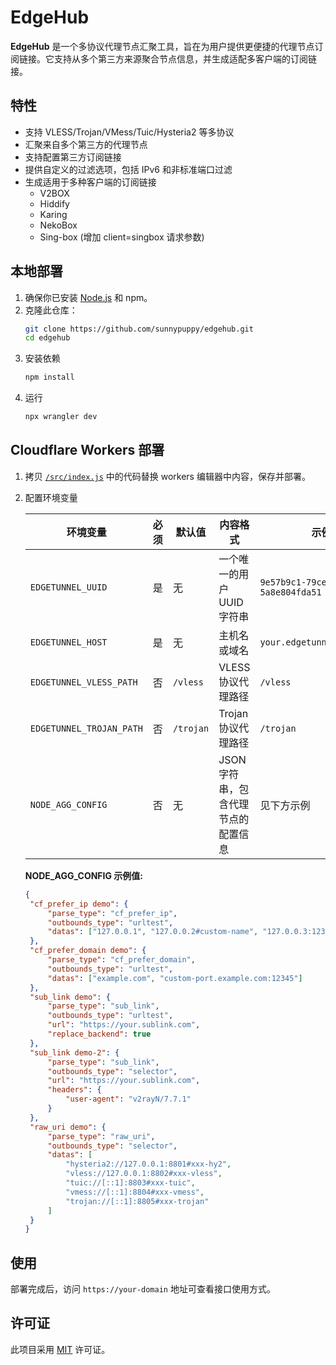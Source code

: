 # EdgeHub

**EdgeHub** 是一个多协议代理节点汇聚工具，旨在为用户提供更便捷的代理节点订阅链接。它支持从多个第三方来源聚合节点信息，并生成适配多客户端的订阅链接。

## 特性

- 支持 VLESS/Trojan/VMess/Tuic/Hysteria2 等多协议
- 汇聚来自多个第三方的代理节点
- 支持配置第三方订阅链接
- 提供自定义的过滤选项，包括 IPv6 和非标准端口过滤
- 生成适用于多种客户端的订阅链接
  - V2BOX
  - Hiddify
  - Karing
  - NekoBox
  - Sing-box (增加 client=singbox 请求参数)

## 本地部署

1. 确保你已安装 [Node.js](https://nodejs.org/) 和 npm。
2. 克隆此仓库：
   ```bash
   git clone https://github.com/sunnypuppy/edgehub.git
   cd edgehub
   ```
3. 安装依赖
   ```bash
   npm install
   ```
4. 运行
   ```bash
   npx wrangler dev
   ```

## Cloudflare Workers 部署

1. 拷贝 [`/src/index.js`](https://github.com/sunnypuppy/edgehub/blob/master/src/index.js) 中的代码替换 workers 编辑器中内容，保存并部署。
2. 配置环境变量

   | 环境变量                 | 必须 | 默认值    | 内容格式                            | 示例                                   |
   | ------------------------ | ---- | --------- | ----------------------------------- | -------------------------------------- |
   | `EDGETUNNEL_UUID`        | 是   | 无        | 一个唯一的用户 UUID 字符串          | `9e57b9c1-79ce-4004-a8ea-5a8e804fda51` |
   | `EDGETUNNEL_HOST`        | 是   | 无        | 主机名或域名                        | `your.edgetunnel.host.com`             |
   | `EDGETUNNEL_VLESS_PATH`  | 否   | `/vless`  | VLESS 协议代理路径                  | `/vless`                               |
   | `EDGETUNNEL_TROJAN_PATH` | 否   | `/trojan` | Trojan 协议代理路径                 | `/trojan`                              |
   | `NODE_AGG_CONFIG`        | 否   | 无        | JSON 字符串，包含代理节点的配置信息 | 见下方示例                             |

   **NODE_AGG_CONFIG 示例值:**

   ```json
   {
   	"cf_prefer_ip demo": {
   		"parse_type": "cf_prefer_ip",
   		"outbounds_type": "urltest",
   		"datas": ["127.0.0.1", "127.0.0.2#custom-name", "127.0.0.3:12345#custom-port", "hysteria2://127.0.0.4:12345#custom-protocol"]
   	},
   	"cf_prefer_domain demo": {
   		"parse_type": "cf_prefer_domain",
   		"outbounds_type": "urltest",
   		"datas": ["example.com", "custom-port.example.com:12345"]
   	},
   	"sub_link demo": {
   		"parse_type": "sub_link",
   		"outbounds_type": "urltest",
   		"url": "https://your.sublink.com",
   		"replace_backend": true
   	},
   	"sub_link demo-2": {
   		"parse_type": "sub_link",
   		"outbounds_type": "selector",
   		"url": "https://your.sublink.com",
   		"headers": {
   			"user-agent": "v2rayN/7.7.1"
   		}
   	},
   	"raw_uri demo": {
   		"parse_type": "raw_uri",
   		"outbounds_type": "selector",
   		"datas": [
   			"hysteria2://127.0.0.1:8801#xxx-hy2",
   			"vless://127.0.0.1:8802#xxx-vless",
   			"tuic://[::1]:8803#xxx-tuic",
   			"vmess://[::1]:8804#xxx-vmess",
   			"trojan://[::1]:8805#xxx-trojan"
   		]
   	}
   }
   ```

## 使用

部署完成后，访问 `https://your-domain` 地址可查看接口使用方式。

## 许可证

此项目采用 [MIT](https://github.com/sunnypuppy/edgehub/blob/master/LICENSE) 许可证。
